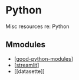 <!--
 Copyright (C) 2023 David Jones
 
 This program is free software: you can redistribute it and/or modify
 it under the terms of the GNU Affero General Public License as
 published by the Free Software Foundation, either version 3 of the
 License, or (at your option) any later version.
 
 This program is distributed in the hope that it will be useful,
 but WITHOUT ANY WARRANTY; without even the implied warranty of
 MERCHANTABILITY or FITNESS FOR A PARTICULAR PURPOSE.  See the
 GNU Affero General Public License for more details.
 
 You should have received a copy of the GNU Affero General Public License
 along with this program.  If not, see <http://www.gnu.org/licenses/>.
-->

# Python

Misc resources re: Python


## Mmodules

- [[good-python-modules]]
- [[streamlit]]
- [[datasette]]


[//begin]: # "Autogenerated link references for markdown compatibility"
[good-python-modules]: good-python-modules "Good Python modules"
[streamlit]: streamlit "streamlit"
[//end]: # "Autogenerated link references"